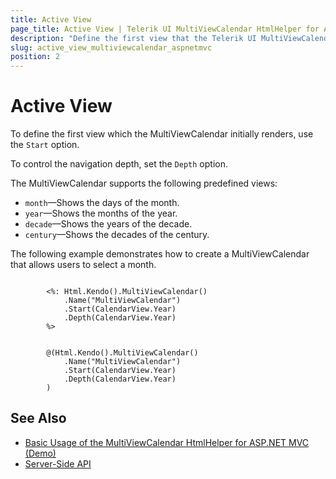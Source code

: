 ```yaml
---
title: Active View
page_title: Active View | Telerik UI MultiViewCalendar HtmlHelper for ASP.NET MVC
description: "Define the first view that the Telerik UI MultiViewCalendar initially renders."
slug: active_view_multiviewcalendar_aspnetmvc
position: 2
---
```


# Active View

To define the first view which the MultiViewCalendar initially renders, use the `Start` option.

To control the navigation depth, set the `Depth` option.

The MultiViewCalendar supports the following predefined views:
* `month`&mdash;Shows the days of the month.
* `year`&mdash;Shows the months of the year.
* `decade`&mdash;Shows the years of the decade.
* `century`&mdash;Shows the decades of the century.

The following example demonstrates how to create a MultiViewCalendar that allows users to select a month.

```ASPX

        <%: Html.Kendo().MultiViewCalendar()
            .Name("MultiViewCalendar")
            .Start(CalendarView.Year)
            .Depth(CalendarView.Year)
        %>
```
```Razor

        @(Html.Kendo().MultiViewCalendar()
            .Name("MultiViewCalendar")
            .Start(CalendarView.Year)
            .Depth(CalendarView.Year)
        )
```

## See Also

* [Basic Usage of the MultiViewCalendar HtmlHelper for ASP.NET MVC (Demo)](https://demos.telerik.com/aspnet-mvc/multiviewcalendar)
* [Server-Side API](/api/multiviewcalendar)
